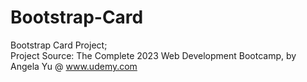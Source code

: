 # Bootstrap-Card
Bootstrap Card Project;<br/>
Project Source: The Complete 2023 Web Development Bootcamp, by Angela Yu @ www.udemy.com
